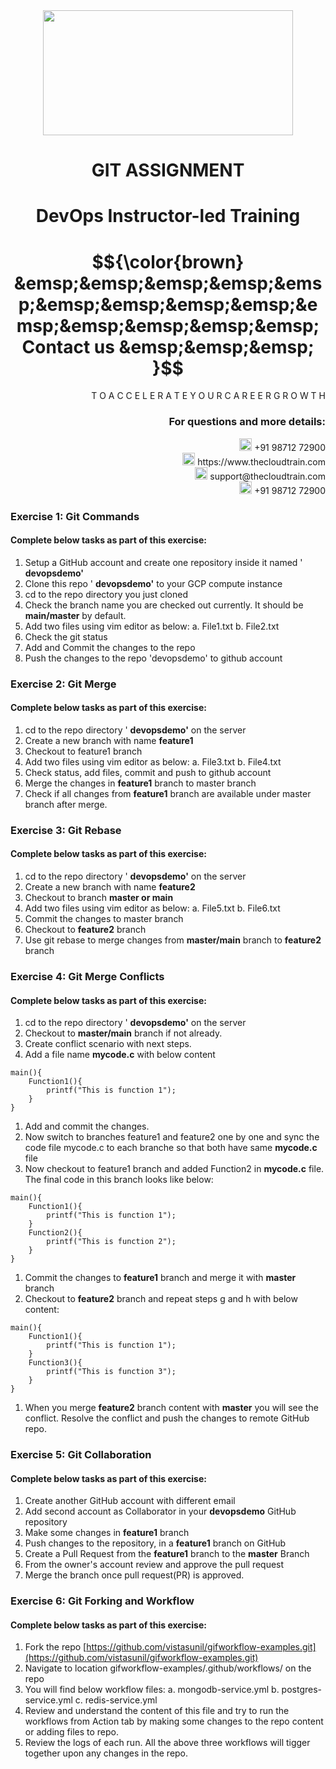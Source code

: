 <div align="center">
<img src=https://static.wixstatic.com/media/1c706c_a5df0ad56f894928bf858a74ba744b32~mv2.png/v1/fit/w_2500,h_1330,al_c/1c706c_a5df0ad56f894928bf858a74ba744b32~mv2.png width="400" height="200">
 </div>

# <div align="center"> GIT ASSIGNMENT </p>

# <div align="center"> DevOps Instructor-led Training </div>




# $${\color{brown} &emsp;&emsp;&emsp;&emsp;&emsp;&emsp;&emsp;&emsp;&emsp;&emsp;&emsp;&emsp;&emsp;&emsp; Contact us &emsp;&emsp;&emsp; }$$

<div align="right"> T O A C C E L E R A T E Y O U R C A R E E R G R O W T H </div>

### <div align="right"> For questions and more details: </div>

<div align="right"> <img src=https://w7.pngwing.com/pngs/759/922/png-transparent-telephone-logo-iphone-telephone-call-smartphone-phone-electronics-text-trademark-thumbnail.png width="20" height="20"> +91 98712 72900 </div>

<div align="right"> <img src=https://pbs.twimg.com/profile_images/1450734615946219520/jmBHQRRa_400x400.jpg width="20" height="20"> https://www.thecloudtrain.com </div>

<div align="right"> <img src=https://icons.iconarchive.com/icons/martz90/circle/512/email-icon.png width="20" height="20"> support@thecloudtrain.com </div>

<div align="right"> <img src=https://png.pngtree.com/png-vector/20221018/ourmid/pngtree-whatsapp-icon-png-image_6315990.png width="20" height="20"> +91 98712 72900 </div>

### Exercise 1: Git Commands

#### Complete below tasks as part of this exercise:

1. Setup a GitHub account and create one repository inside it named ' **devopsdemo'**
2. Clone this repo ' **devopsdemo'** to your GCP compute instance
3. cd to the repo directory you just cloned
4. Check the branch name you are checked out currently. It should be **main/master** by default.
5. Add two files using vim editor as below:
  a. File1.txt
  b. File2.txt
6. Check the git status
7. Add and Commit the changes to the repo
8. Push the changes to the repo 'devopsdemo' to github account

### Exercise 2: Git Merge

#### Complete below tasks as part of this exercise:

1. cd to the repo directory ' **devopsdemo'** on the server
2. Create a new branch with name **feature1**
3. Checkout to feature1 branch
4. Add two files using vim editor as below:
  a. File3.txt
  b. File4.txt
5. Check status, add files, commit and push to github account
6. Merge the changes in **feature1** branch to master branch
7. Check if all changes from **feature1** branch are available under master branch after merge.

### Exercise 3: Git Rebase

#### Complete below tasks as part of this exercise:

1. cd to the repo directory ' **devopsdemo'** on the server
2. Create a new branch with name **feature2**
3. Checkout to branch **master or main**
4. Add two files using vim editor as below:
  a. File5.txt
  b. File6.txt
5. Commit the changes to master branch
6. Checkout to **feature2** branch
7. Use git rebase to merge changes from **master/main** branch to **feature2** branch

### Exercise 4: Git Merge Conflicts

#### Complete below tasks as part of this exercise:

1. cd to the repo directory ' **devopsdemo'** on the server
2. Checkout to **master/main** branch if not already.
3. Create conflict scenario with next steps.
4. Add a file name **mycode.c** with below content

```
main(){
    Function1(){
        printf("This is function 1");
    }
}
```

1. Add and commit the changes.
2. Now switch to branches feature1 and feature2 one by one and sync the code file mycode.c to each branche so that both have same **mycode.c** file
3. Now checkout to feature1 branch and added Function2 in **mycode.c** file. The final code in this branch looks like below:

```
main(){
    Function1(){
        printf("This is function 1");
    }
    Function2(){
        printf("This is function 2");
    }    
}
```

1. Commit the changes to **feature1** branch and merge it with **master** branch
2. Checkout to **feature2** branch and repeat steps g and h with below content:

```
main(){
    Function1(){
        printf("This is function 1");
    }
    Function3(){
        printf("This is function 3");
    }    
}
```

1. When you merge **feature2** branch content with **master** you will see the conflict. Resolve the conflict and push the changes to remote GitHub repo.

### Exercise 5: Git Collaboration

#### Complete below tasks as part of this exercise:

1. Create another GitHub account with different email
2. Add second account as Collaborator in your **devopsdemo** GitHub repository
3. Make some changes in **feature1** branch
4. Push changes to the repository, in a **feature1** branch on GitHub
5. Create a Pull Request from the **feature1** branch to the **master** Branch
6. From the owner's account review and approve the pull request
7. Merge the branch once pull request(PR) is approved.

### Exercise 6: Git Forking and Workflow

#### Complete below tasks as part of this exercise:

1. Fork the repo [https://github.com/vistasunil/gifworkflow-examples.git](https://github.com/vistasunil/gifworkflow-examples.git)
2. Navigate to location gifworkflow-examples/.github/workflows/ on the repo
3. You will find below workflow files:
  a. mongodb-service.yml
  b. postgres-service.yml
  c. redis-service.yml
4. Review and understand the content of this file and try to run the workflows from Action tab by making some changes to the repo content or adding files to repo.
5. Review the logs of each run. All the above three workflows will tigger together upon any changes in the repo.
